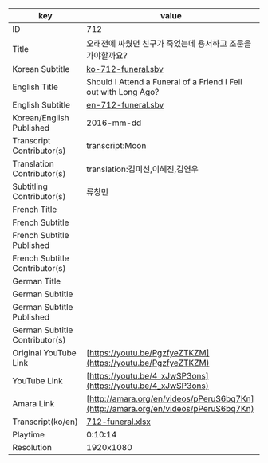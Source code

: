 |  key  |  value  |
|-------|---------|
| ID            | 712 |
| Title         | 오래전에 싸웠던 친구가 죽었는데 용서하고 조문을 가야할까요? |
| Korean Subtitle | [ko-712-funeral.sbv](https://github.com/jungtosociety/dharma-qna/raw/master/sub/712/ko-712-funeral.sbv) |
| English Title | Should I Attend a Funeral of a Friend I Fell out with Long Ago? |
| English Subtitle | [en-712-funeral.sbv](https://github.com/jungtosociety/dharma-qna/raw/master/sub/712/en-712-funeral.sbv) |
| Korean/English Published     | 2016-mm-dd |
| Transcript Contributor(s)   | transcript:Moon |
| Translation Contributor(s)   | translation:김미선,이혜진,김연우 |
| Subtitling Contributor(s)   | 류창민 |
| French Title |  |
| French Subtitle |  |
| French Subtitle Published |  |
| French Subtitle Contributor(s) |  |
| German Title |  |
| German Subtitle |  |
| German Subtitle Published |  |
| German Subtitle Contributor(s) |  |
| Original YouTube Link  | [https://youtu.be/PgzfyeZTKZM](https://youtu.be/PgzfyeZTKZM) |
| YouTube Link  | [https://youtu.be/4_xJwSP3ons](https://youtu.be/4_xJwSP3ons) |
| Amara Link    | [http://amara.org/en/videos/pPeruS6bq7Kn](http://amara.org/en/videos/pPeruS6bq7Kn) |
| Transcript(ko/en) | [712-funeral.xlsx](https://github.com/jungtosociety/dharma-qna/raw/master/sub/712/712-funeral.xlsx) |
| Playtime | 0:10:14 |
| Resolution | 1920x1080|
